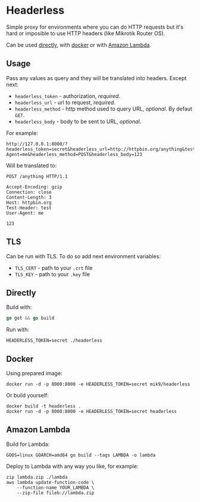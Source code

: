 # Headerless

Simple proxy for environments where you can do HTTP
requests but it's hard or imposible to use HTTP headers (like Mikrotik Router OS).

Can be used [directly](#directly), with [docker](#docker) or with [Amazon Lambda](#amazon-lambda).

## Usage

Pass any values as query and they will be translated into headers.
Except next:
* `headerless_token` - authorization, _required_.
* `headerless_url` - url to request, _required_.
* `headerless_method` - http method used to query URL, _optional_. By defaut `GET`.
* `headerless_body` - body to be sent to URL, _optional_.

For example:
```
http://127.0.0.1:8000/?headerless_token=secret&headerless_url=http://httpbin.org/anything&test_header=test&User-Agent=me&headerless_method=POST&headerless_body=123
```
Will be translated to:
```
POST /anything HTTP/1.1

Accept-Encoding: gzip
Connection: close
Content-Length: 3
Host: httpbin.org
Test-Header: test
User-Agent: me

123
```

## TLS

Can be run with TLS. To do so add next environment variables:
* `TLS_CERT` - path to your `.crt` file
* `TLS_KEY` - path to your `.key` file

## Directly

Build with:
```go
go get && go build
```

Run with:
```
HEADERLESS_TOKEN=secret ./headerless
```

## Docker
Using prepared image:
```
docker run -d -p 8000:8000 -e HEADERLESS_TOKEN=secret mik9/headerless
```

Or build yourself:
```
docker build -t headerless .
docker run -d -p 8000:8000 -e HEADERLESS_TOKEN=secret headerless
```

## Amazon Lambda

Build for Lambda:
```
GOOS=linux GOARCH=amd64 go build --tags LAMBDA -o lambda
```

Deploy to Lambda with any way you like, for example:
```
zip lambda.zip ./lambda
aws lambda update-function-code \
    --function-name YOUR_LAMBDA \
    --zip-file fileb://lambda.zip
```
